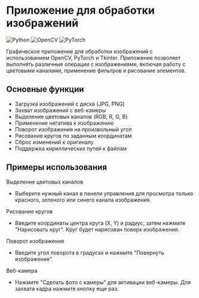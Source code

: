# Приложение для обработки изображений

![Python](https://img.shields.io/badge/Python-3.7%2B-blue)
![OpenCV](https://img.shields.io/badge/OpenCV-4.5%2B-orange)
![PyTorch](https://img.shields.io/badge/PyTorch-1.8%2B-red)

Графическое приложение для обработки изображений с использованием OpenCV, PyTorch и Tkinter. Приложение позволяет выполнять различные операции с изображениями, включая работу с цветовыми каналами, применение фильтров и рисование элементов.

## Основные функции

- Загрузка изображений с диска (JPG, PNG)
- Захват изображений с веб-камеры
- Выделение цветовых каналов (RGB, R, G, B)
- Применение негатива к изображению
- Поворот изображения на произвольный угол
- Рисование кругов по заданным координатам
- Сброс изменений к оригиналу
- Поддержка кириллических путей к файлам

## Примеры использования
Выделение цветовых каналов
- Выберите нужный канал в панели управления для просмотра только красного, зеленого или синего канала изображения.

Рисование кругов
- Введите координаты центра круга (X, Y) и радиус, затем нажмите "Нарисовать круг". Круг будет нарисован поверх изображения.

Поворот изображения
- Введите угол поворота в градусах и нажмите "Повернуть изображение".

Веб-камера
- Нажмите "Сделать фото с камеры" для активации веб-камеры. Для захвата кадра нажмите кнопку еще раз.

